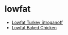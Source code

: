 # lowfat

 * [Lowfat Turkey Stroganoff](index/l/lowfat-turkey-stroganoff-1847.json)
 * [Lowfat Baked Chicken](index/l/lowfat-baked-chicken.json)
